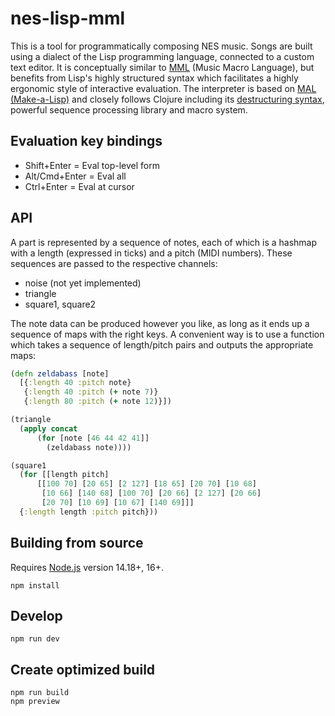 # nes-lisp-mml

This is a tool for programmatically composing NES music. Songs are built using a dialect of the Lisp programming language, connected to a custom text editor. It is conceptually similar to [MML](https://en.wikipedia.org/wiki/Music_Macro_Language) (Music Macro Language), but benefits from Lisp's highly structured syntax which facilitates a highly ergonomic style of interactive evaluation. The interpreter is based on [MAL (Make-a-Lisp)](https://github.com/kanaka/mal) and closely follows Clojure including its [destructuring syntax](https://clojure.org/guides/destructuring), powerful sequence processing library and macro system.

## Evaluation key bindings

- Shift+Enter = Eval top-level form
- Alt/Cmd+Enter = Eval all
- Ctrl+Enter = Eval at cursor

## API

A part is represented by a sequence of notes, each of which is a hashmap with a length (expressed in ticks) and a pitch (MIDI numbers). These sequences are passed to the respective channels:

- noise (not yet implemented)
- triangle
- square1, square2

The note data can be produced however you like, as long as it ends up a sequence of maps with the right keys. A convenient way is to use a function which takes a sequence of length/pitch pairs and outputs the appropriate maps:

```clojure
(defn zeldabass [note]
  [{:length 40 :pitch note}
   {:length 40 :pitch (+ note 7)}
   {:length 80 :pitch (+ note 12)}])

(triangle
  (apply concat
      (for [note [46 44 42 41]]
        (zeldabass note))))

(square1 
  (for [[length pitch]
      [[100 70] [20 65] [2 127] [18 65] [20 70] [10 68] 
       [10 66] [140 68] [100 70] [20 66] [2 127] [20 66]
       [20 70] [10 69] [10 67] [140 69]]]
  {:length length :pitch pitch}))
```

## Building from source

Requires [Node.js](https://nodejs.org/en/) version 14.18+, 16+.


```
npm install
```

## Develop

```
npm run dev
```

## Create optimized build

```
npm run build
npm preview
```
